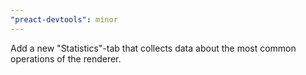 ```yaml
---
"preact-devtools": minor
---
```


Add a new "Statistics"-tab that collects data about the most common operations of the renderer.
